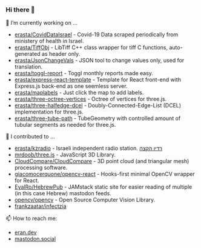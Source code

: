 ### Hi there 👋
🔭 I’m currently working on ...  
- [erasta/CovidDataIsrael](https://github.com/erasta/CovidDataIsrael) - Covid-19 Data scraped periodically from ministery of health in Israel. 
- [erasta/TiffObj](https://github.com/erasta/TiffObj) - LibTiff C++ class wrapper for tiff C functions, auto-generated as header only. 
- [erasta/JsonChangeVals](https://github.com/erasta/JsonChangeVals) - JSON tool to change values only, used for translation. 
- [erasta/toggl-report](https://github.com/erasta/toggl-report) - Toggl monthly reports made easy.
- [erasta/express-react-template](https://github.com/erasta/express-react-template) - Template for React front-end with Express.js back-end as one seemless server.
- [erasta/maplabels](https://github.com/erasta/maplabels) - Just click the map to add labels.
- [erasta/three-octree-vertices](https://github.com/erasta/three-octree-vertices) - Octree of vertices for three.js.
- [erasta/three-halfedge-dcel](https://github.com/erasta/three-halfedge-dcel) - Doubly-Connected-Edge-List (DCEL) implementation for three.js.
- [erasta/three-tube-path](https://github.com/erasta/three-tube-path) - TubeGeometry with controlled amount of tubular segments as needed for three.js.

👯 I contributed to ...  
- [erasta/kzradio](https://github.com/erasta/kzradio) - Israeli independent radio station. [רדיו הקצה](https://www.kzradio.net/)
- [mrdoob/three.js](https://github.com/mrdoob/three.js) - JavaScript 3D Library.
- [CloudCompare/CloudCompare](https://github.com/CloudCompare/CloudCompare) - 3D point cloud (and triangular mesh) processing software.
- [giacomocerquone/opencv-react](https://github.com/giacomocerquone/opencv-react) - Hooks-first minimal OpenCV wrapper for React.
- [EyalRo/HebrewPub](https://github.com/EyalRo/HebrewPub) - JAMstack static site for easier reading of multiple (in this case Hebrew) mastodon feeds.
- [opencv/opencv](https://github.com/opencv/opencv) - Open Source Computer Vision Library.
- [frankzaatar/infectzia](https://github.com/frankzaatar/infectzia)

📫 How to reach me:  
- [eran.dev](https://eran.dev/)
- <a rel="me" href="https://mastodon.social/@erasta">mastodon.social</a>

<!--
**erasta/erasta** is a ✨ _special_ ✨ repository because its `README.md` (this file) appears on your GitHub profile.

Here are some ideas to get you started:

- 🌱 I’m currently learning ...
- 👯 I’m looking to collaborate on ...
- 🤔 I’m looking for help with ...
- 💬 Ask me about ...
- 😄 Pronouns: ...
- ⚡ Fun fact: ...
-->
